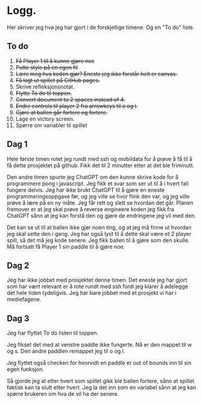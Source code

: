 # Logg. 
Her skriver jeg hva jeg har gjort i de forskjellige timene. Og en "To do" liste.

## To do
1. ~~Få Player 1 til å kunne gjøre noe~~
2. ~~Putte style på en egen fil~~
3. ~~Lære meg hva koden gjør? Eneste jeg ikke forstår helt er canvas.~~
4. ~~Få lagt ut spillet på GitHub pages.~~
5. Skrive refleksjonsnotat.
6. ~~Flytte To do til toppen.~~
7. ~~Convert document to 2 spaces instead of 4.~~
8. ~~Endre controls til player 2 fra arrowkeys til o og l.~~
9. ~~Gjøre at ballen går fortere og fortere.~~
10. Lage en victory screen.
11. Spørre om variabler til spillet

## Dag 1
Hele første timen rotet jeg rundt med ssh og mobildata for å prøve å få til å få dette prosjektet på github. Fikk det til 2 minutter etter at det ble friminutt.

Den andre timen spurte jeg ChatGPT om den kunne skrive kode for å programmere pong i javascript. Jeg fikk et svar som ser ut til å i hvert fall fungere delvis. 
Jeg har ikke brukt ChatGPT til å gjøre en eneste programmeringsoppgave før, og jeg ville se hvor flink den var, og  jeg ville prøve å lære på en ny måte. Jeg får rett og slett se hvordan det går. Planen fremover er at jeg skal prøve å reverse engineere koden jeg fikk fra ChatGPT sånn at jeg kan forstå den og gjøre de endringene jeg vil med den.

Det kan se ut til at ballen ikke gjør noen ting, og at jeg må finne ut hvordan jeg skal sette den i gang. Jeg har også lyst til å dette skal være et 2 player spill, så det må jeg kode senere. 
Jeg fikk ballen til å gjøre som den skulle. Må fortsatt få Player 1 sin paddle til å gjøre noe.

## Dag 2
Jeg har ikke jobbet med prosjektet denne timen. Det eneste jeg har gjort som har vært relevant er å rote rundt med ssh fordi jeg klarer å ødelegge det hele tiden tydeligvis. Jeg har bare jobbet med et prosjekt vi har i mediefagene.

## Dag 3
Jeg har flyttet To do listen til toppen.

Jeg fikset det med at venstre paddle ikke fungerte. Nå er den mappet til w og s. Den andre paddlen remappet jeg til o og l.

Jeg flyttet også checken for hvorvidt en paddle er out of bounds inn til sin egen funksjon.

Så gjorde jeg at etter hvert som spillet gikk ble ballen fortere, sånn at spillet faktisk kan ta slutt etter hvert. Jeg la det inn som en variabel sånn at jeg kan spørre brukeren om hva de vil ha der senere.

